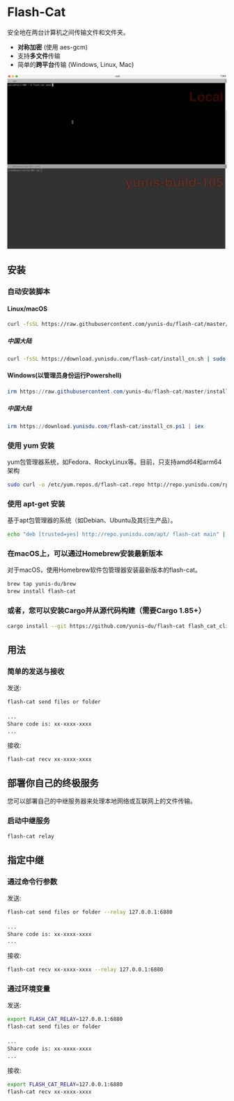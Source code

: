 # Flash-Cat

安全地在两台计算机之间传输文件和文件夹。

- **对称加密** (使用 aes-gcm)
- 支持**多文件**传输
- 简单的**跨平台**传输 (Windows, Linux, Mac)

![dream_TradingCard](./flash-cat-demo.gif)

## 安装

### 自动安装脚本

#### Linux/macOS
```bash
curl -fsSL https://raw.githubusercontent.com/yunis-du/flash-cat/master/install.sh | sudo bash
```
##### 中国大陆
```bash
curl -fsSL https://download.yunisdu.com/flash-cat/install_cn.sh | sudo bash
```

#### Windows(以管理员身份运行Powershell)
```powershell
irm https://raw.githubusercontent.com/yunis-du/flash-cat/master/install.ps1 | iex
```
##### 中国大陆
```powershell
irm https://download.yunisdu.com/flash-cat/install_cn.ps1 | iex
```

### 使用 yum 安装
yum包管理器系统，如Fedora、RockyLinux等。目前，只支持amd64和arm64架构

```bash
sudo curl -o /etc/yum.repos.d/flash-cat.repo http://repo.yunisdu.com/rpm/flash-cat/flash-cat.repo && sudo yum install flash-cat -y
```

### 使用 apt-get 安装
基于apt包管理器的系统（如Debian、Ubuntu及其衍生产品）。

```bash
echo "deb [trusted=yes] http://repo.yunisdu.com/apt/ flash-cat main" | sudo tee /etc/apt/sources.list.d/flash-cat.list && sudo apt-get update && sudo apt-get install flash-cat
```

### 在macOS上，可以通过Homebrew安装最新版本
对于macOS，使用Homebrew软件包管理器安装最新版本的flash-cat。

```bash
brew tap yunis-du/brew
brew install flash-cat
```

### 或者，您可以安装Cargo并从源代码构建（需要Cargo 1.85+）

```bash
cargo install --git https://github.com/yunis-du/flash-cat flash_cat_cli
```

## 用法

### 简单的发送与接收
发送:
```bash
flash-cat send files or folder

...
Share code is: xx-xxxx-xxxx
...
```
接收:
```bash
flash-cat recv xx-xxxx-xxxx
```

## 部署你自己的终极服务

您可以部署自己的中继服务器来处理本地网络或互联网上的文件传输。

### 启动中继服务
```bash
flash-cat relay
```

## 指定中继

### 通过命令行参数
发送:
```bash
flash-cat send files or folder --relay 127.0.0.1:6880

...
Share code is: xx-xxxx-xxxx
...
```
接收:
```bash
flash-cat recv xx-xxxx-xxxx --relay 127.0.0.1:6880
```

### 通过环境变量
发送:
```bash
export FLASH_CAT_RELAY=127.0.0.1:6880
flash-cat send files or folder

...
Share code is: xx-xxxx-xxxx
...
```
接收:
```bash
export FLASH_CAT_RELAY=127.0.0.1:6880
flash-cat recv xx-xxxx-xxxx
```